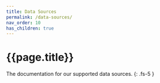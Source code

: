 ```yaml
---
title: Data Sources
permalink: /data-sources/
nav_order: 10
has_children: true
---
```


# {{page.title}}

The documentation for our supported data sources.
{: .fs-5 }